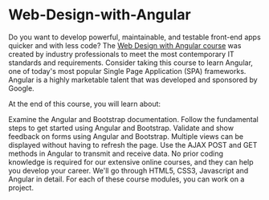# Web-Design-with-Angular
Do you want to develop powerful, maintainable, and testable front-end apps quicker and with less code? The [Web Design with Angular course](https://www.a2nacademy.com/course/web-design-course-with-angular) was created by industry professionals to meet the most contemporary IT standards and requirements. Consider taking this course to learn Angular, one of today's most popular Single Page Application (SPA) frameworks. Angular is a highly marketable talent that was developed and sponsored by Google.

At the end of this course, you will learn about:

Examine the Angular and Bootstrap documentation.
Follow the fundamental steps to get started using Angular and Bootstrap.
Validate and show feedback on forms using Angular and Bootstrap.
Multiple views can be displayed without having to refresh the page.
Use the AJAX POST and GET methods in Angular to transmit and receive data.
No prior coding knowledge is required for our extensive online courses, and they can help you develop your career. We'll go through HTML5, CSS3, Javascript and Angular in detail. For each of these course modules, you can work on a project.
